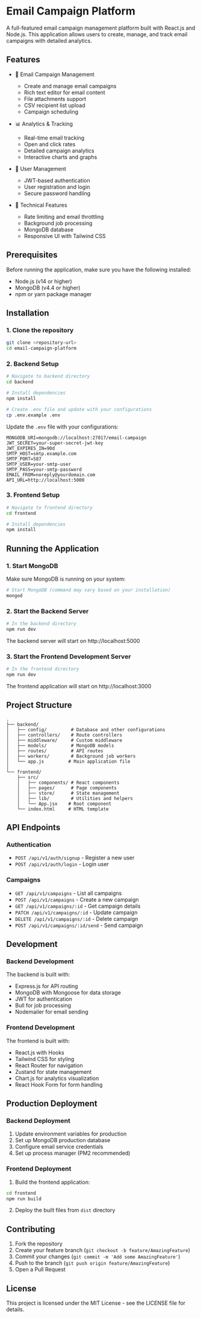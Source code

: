 # Email Campaign Platform

A full-featured email campaign management platform built with React.js and Node.js. This application allows users to create, manage, and track email campaigns with detailed analytics.

## Features

- 📧 Email Campaign Management
  - Create and manage email campaigns
  - Rich text editor for email content
  - File attachments support
  - CSV recipient list upload
  - Campaign scheduling
  
- 📊 Analytics & Tracking
  - Real-time email tracking
  - Open and click rates
  - Detailed campaign analytics
  - Interactive charts and graphs
  
- 👥 User Management
  - JWT-based authentication
  - User registration and login
  - Secure password handling
  
- 🔧 Technical Features
  - Rate limiting and email throttling
  - Background job processing
  - MongoDB database
  - Responsive UI with Tailwind CSS

## Prerequisites

Before running the application, make sure you have the following installed:
- Node.js (v14 or higher)
- MongoDB (v4.4 or higher)
- npm or yarn package manager

## Installation

### 1. Clone the repository
```bash
git clone <repository-url>
cd email-campaign-platform
```

### 2. Backend Setup

```bash
# Navigate to backend directory
cd backend

# Install dependencies
npm install

# Create .env file and update with your configurations
cp .env.example .env
```

Update the `.env` file with your configurations:
```env
MONGODB_URI=mongodb://localhost:27017/email-campaign
JWT_SECRET=your-super-secret-jwt-key
JWT_EXPIRES_IN=90d
SMTP_HOST=smtp.example.com
SMTP_PORT=587
SMTP_USER=your-smtp-user
SMTP_PASS=your-smtp-password
EMAIL_FROM=noreply@yourdomain.com
API_URL=http://localhost:5000
```

### 3. Frontend Setup

```bash
# Navigate to frontend directory
cd frontend

# Install dependencies
npm install
```

## Running the Application

### 1. Start MongoDB
Make sure MongoDB is running on your system:
```bash
# Start MongoDB (command may vary based on your installation)
mongod
```

### 2. Start the Backend Server
```bash
# In the backend directory
npm run dev
```
The backend server will start on http://localhost:5000

### 3. Start the Frontend Development Server
```bash
# In the frontend directory
npm run dev
```
The frontend application will start on http://localhost:3000

## Project Structure

```
.
├── backend/
│   ├── config/         # Database and other configurations
│   ├── controllers/    # Route controllers
│   ├── middleware/     # Custom middleware
│   ├── models/         # MongoDB models
│   ├── routes/         # API routes
│   ├── workers/        # Background job workers
│   └── app.js         # Main application file
│
└── frontend/
    ├── src/
    │   ├── components/ # React components
    │   ├── pages/      # Page components
    │   ├── store/      # State management
    │   ├── lib/        # Utilities and helpers
    │   └── App.jsx    # Root component
    └── index.html     # HTML template
```

## API Endpoints

### Authentication
- `POST /api/v1/auth/signup` - Register a new user
- `POST /api/v1/auth/login` - Login user

### Campaigns
- `GET /api/v1/campaigns` - List all campaigns
- `POST /api/v1/campaigns` - Create a new campaign
- `GET /api/v1/campaigns/:id` - Get campaign details
- `PATCH /api/v1/campaigns/:id` - Update campaign
- `DELETE /api/v1/campaigns/:id` - Delete campaign
- `POST /api/v1/campaigns/:id/send` - Send campaign

## Development

### Backend Development
The backend is built with:
- Express.js for API routing
- MongoDB with Mongoose for data storage
- JWT for authentication
- Bull for job processing
- Nodemailer for email sending

### Frontend Development
The frontend is built with:
- React.js with Hooks
- Tailwind CSS for styling
- React Router for navigation
- Zustand for state management
- Chart.js for analytics visualization
- React Hook Form for form handling

## Production Deployment

### Backend Deployment
1. Update environment variables for production
2. Set up MongoDB production database
3. Configure email service credentials
4. Set up process manager (PM2 recommended)

### Frontend Deployment
1. Build the frontend application:
```bash
cd frontend
npm run build
```
2. Deploy the built files from `dist` directory

## Contributing

1. Fork the repository
2. Create your feature branch (`git checkout -b feature/AmazingFeature`)
3. Commit your changes (`git commit -m 'Add some AmazingFeature'`)
4. Push to the branch (`git push origin feature/AmazingFeature`)
5. Open a Pull Request

## License

This project is licensed under the MIT License - see the LICENSE file for details.
